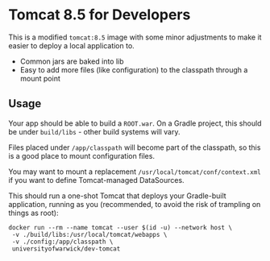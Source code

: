 # Tomcat 8.5 for Developers

This is a modified `tomcat:8.5` image with some minor adjustments to make it easier to deploy a local application to.

* Common jars are baked into lib
* Easy to add more files (like configuration) to the classpath through a mount point

## Usage

Your app should be able to build a `ROOT.war`. On a Gradle project, this should be under `build/libs` - other build systems will vary.

Files placed under `/app/classpath` will become part of the classpath, so this is a good place to mount configuration files.

You may want to mount a replacement `/usr/local/tomcat/conf/context.xml` if you want to define Tomcat-managed DataSources.

This should run a one-shot Tomcat that deploys your Gradle-built application, running as you (recommended, to avoid the risk of trampling on things as root):

```
docker run --rm --name tomcat --user $(id -u) --network host \
 -v ./build/libs:/usr/local/tomcat/webapps \
 -v ./config:/app/classpath \
 universityofwarwick/dev-tomcat
```